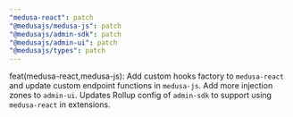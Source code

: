```yaml
---
"medusa-react": patch
"@medusajs/medusa-js": patch
"@medusajs/admin-sdk": patch
"@medusajs/admin-ui": patch
"@medusajs/types": patch
---
```


feat(medusa-react,medusa-js): Add custom hooks factory to `medusa-react` and update custom endpoint functions in `medusa-js`. Add more injection zones to `admin-ui`. Updates Rollup config of `admin-sdk` to support using `medusa-react` in extensions.
